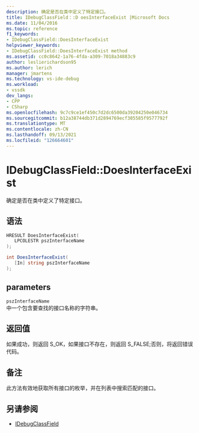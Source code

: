 ```yaml
---
description: 确定是否在类中定义了特定接口。
title: IDebugClassField：:D oesInterfaceExist |Microsoft Docs
ms.date: 11/04/2016
ms.topic: reference
f1_keywords:
- IDebugClassField::DoesInterfaceExist
helpviewer_keywords:
- IDebugClassField::DoesInterfaceExist method
ms.assetid: cc0c8642-1a76-4fda-a309-7018a34883c9
author: leslierichardson95
ms.author: lerich
manager: jmartens
ms.technology: vs-ide-debug
ms.workload:
- vssdk
dev_langs:
- CPP
- CSharp
ms.openlocfilehash: 9c7c9ce1ef450c7d2dc6500da39204250e046734
ms.sourcegitcommit: b12a38744db371d2894769ecf305585f9577792f
ms.translationtype: MT
ms.contentlocale: zh-CN
ms.lasthandoff: 09/13/2021
ms.locfileid: "126664601"
---
```

# <a name="idebugclassfielddoesinterfaceexist"></a>IDebugClassField::DoesInterfaceExist
确定是否在类中定义了特定接口。

## <a name="syntax"></a>语法

```cpp
HRESULT DoesInterfaceExist( 
   LPCOLESTR pszInterfaceName
);
```

```csharp
int DoesInterfaceExist(
   [In] string pszInterfaceName
);
```

## <a name="parameters"></a>parameters
`pszInterfaceName`\
中一个包含要查找的接口名称的字符串。

## <a name="return-value"></a>返回值
 如果成功，则返回 S_OK，如果接口不存在，则返回 S_FALSE;否则，将返回错误代码。

## <a name="remarks"></a>备注
 此方法有效地获取所有接口的枚举，并在列表中搜索匹配的接口。

## <a name="see-also"></a>另请参阅
- [IDebugClassField](../../../extensibility/debugger/reference/idebugclassfield.md)
